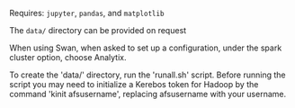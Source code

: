 Requires: `jupyter`, `pandas`, and `matplotlib`

The `data/` directory can be provided on request

When using Swan, when asked to set up a configuration, under the spark cluster option, choose Analytix.

To create the 'data/' directory, run the 'runall.sh' script. 
Before running the script you may need to initialize a Kerebos token for Hadoop by the command 'kinit afsusername', replacing afsusername with your username.
